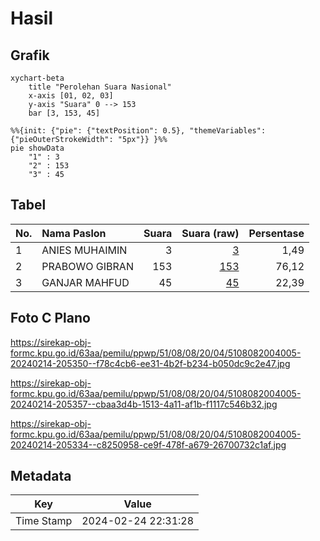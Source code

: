 # Hasil

## Grafik

```mermaid
xychart-beta
    title "Perolehan Suara Nasional"
    x-axis [01, 02, 03]
    y-axis "Suara" 0 --> 153
    bar [3, 153, 45]
```

```mermaid
%%{init: {"pie": {"textPosition": 0.5}, "themeVariables": {"pieOuterStrokeWidth": "5px"}} }%%
pie showData
    "1" : 3
    "2" : 153
    "3" : 45
```

## Tabel

| No. | Nama Paslon    | Suara | Suara (raw) | Persentase |
|:--- |:-------------- | -----:| -----------:| ----------:|
| 1   | ANIES MUHAIMIN | 3     | [3][p-1]    | 1,49       |
| 2   | PRABOWO GIBRAN | 153   | [153][p-2]  | 76,12      |
| 3   | GANJAR MAHFUD  | 45    | [45][p-3]   | 22,39      |


[p-1]: https://github.com/gigit-pemilu/pemilu-2024/blob/main/pilpres/hitung-suara/sub/51-bali/sub/08-buleleng/sub/08-kubutambahan/sub/2004-tajun/sub/005-tps/sub/paslon-1.txt
[p-2]: https://github.com/gigit-pemilu/pemilu-2024/blob/main/pilpres/hitung-suara/sub/51-bali/sub/08-buleleng/sub/08-kubutambahan/sub/2004-tajun/sub/005-tps/sub/paslon-2.txt
[p-3]: https://github.com/gigit-pemilu/pemilu-2024/blob/main/pilpres/hitung-suara/sub/51-bali/sub/08-buleleng/sub/08-kubutambahan/sub/2004-tajun/sub/005-tps/sub/paslon-3.txt

## Foto C Plano

https://sirekap-obj-formc.kpu.go.id/63aa/pemilu/ppwp/51/08/08/20/04/5108082004005-20240214-205350--f78c4cb6-ee31-4b2f-b234-b050dc9c2e47.jpg

https://sirekap-obj-formc.kpu.go.id/63aa/pemilu/ppwp/51/08/08/20/04/5108082004005-20240214-205357--cbaa3d4b-1513-4a11-af1b-f1117c546b32.jpg

https://sirekap-obj-formc.kpu.go.id/63aa/pemilu/ppwp/51/08/08/20/04/5108082004005-20240214-205334--c8250958-ce9f-478f-a679-26700732c1af.jpg


## Metadata

| Key        | Value               |
| ---------- | ------------------- |
| Time Stamp | 2024-02-24 22:31:28 |




